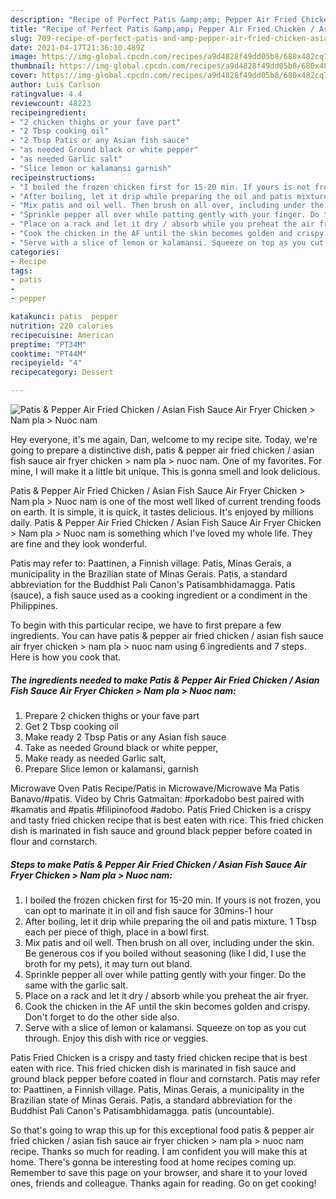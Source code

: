 ```yaml
---
description: "Recipe of Perfect Patis &amp;amp; Pepper Air Fried Chicken / Asian Fish Sauce Air Fryer Chicken &amp;gt; Nam pla &amp;gt; Nuoc nam"
title: "Recipe of Perfect Patis &amp;amp; Pepper Air Fried Chicken / Asian Fish Sauce Air Fryer Chicken &amp;gt; Nam pla &amp;gt; Nuoc nam"
slug: 709-recipe-of-perfect-patis-and-amp-pepper-air-fried-chicken-asian-fish-sauce-air-fryer-chicken-and-gt-nam-pla-and-gt-nuoc-nam
date: 2021-04-17T21:36:10.489Z
image: https://img-global.cpcdn.com/recipes/a9d4828f49dd05b8/680x482cq70/patis-pepper-air-fried-chicken-asian-fish-sauce-air-fryer-chicken-nam-pla-nuoc-nam-recipe-main-photo.jpg
thumbnail: https://img-global.cpcdn.com/recipes/a9d4828f49dd05b8/680x482cq70/patis-pepper-air-fried-chicken-asian-fish-sauce-air-fryer-chicken-nam-pla-nuoc-nam-recipe-main-photo.jpg
cover: https://img-global.cpcdn.com/recipes/a9d4828f49dd05b8/680x482cq70/patis-pepper-air-fried-chicken-asian-fish-sauce-air-fryer-chicken-nam-pla-nuoc-nam-recipe-main-photo.jpg
author: Luis Carlson
ratingvalue: 4.4
reviewcount: 48223
recipeingredient:
- "2 chicken thighs or your fave part"
- "2 Tbsp cooking oil"
- "2 Tbsp Patis or any Asian fish sauce"
- "as needed Ground black or white pepper"
- "as needed Garlic salt"
- "Slice lemon or kalamansi garnish"
recipeinstructions:
- "I boiled the frozen chicken first for 15-20 min. If yours is not frozen, you can opt to marinate it in oil and fish sauce for 30mins-1 hour"
- "After boiling, let it drip while preparing the oil and patis mixture. 1 Tbsp each per piece of thigh, place in a bowl first."
- "Mix patis and oil well. Then brush on all over, including under the skin. Be generous cos if you boiled without seasoning (like I did, I use the broth for my pets), it may turn out bland."
- "Sprinkle pepper all over while patting gently with your finger. Do the same with the garlic salt."
- "Place on a rack and let it dry / absorb while you preheat the air fryer."
- "Cook the chicken in the AF until the skin becomes golden and crispy. Don&#39;t forget to do the other side also."
- "Serve with a slice of lemon or kalamansi. Squeeze on top as you cut through. Enjoy this dish with rice or veggies."
categories:
- Recipe
tags:
- patis
- 
- pepper

katakunci: patis  pepper 
nutrition: 220 calories
recipecuisine: American
preptime: "PT34M"
cooktime: "PT44M"
recipeyield: "4"
recipecategory: Dessert

---
```



![Patis &amp; Pepper Air Fried Chicken / Asian Fish Sauce Air Fryer Chicken &gt; Nam pla &gt; Nuoc nam](https://img-global.cpcdn.com/recipes/a9d4828f49dd05b8/680x482cq70/patis-pepper-air-fried-chicken-asian-fish-sauce-air-fryer-chicken-nam-pla-nuoc-nam-recipe-main-photo.jpg)

Hey everyone, it's me again, Dan, welcome to my recipe site. Today, we're going to prepare a distinctive dish, patis &amp; pepper air fried chicken / asian fish sauce air fryer chicken &gt; nam pla &gt; nuoc nam. One of my favorites. For mine, I will make it a little bit unique. This is gonna smell and look delicious.

Patis &amp; Pepper Air Fried Chicken / Asian Fish Sauce Air Fryer Chicken &gt; Nam pla &gt; Nuoc nam is one of the most well liked of current trending foods on earth. It is simple, it is quick, it tastes delicious. It's enjoyed by millions daily. Patis &amp; Pepper Air Fried Chicken / Asian Fish Sauce Air Fryer Chicken &gt; Nam pla &gt; Nuoc nam is something which I've loved my whole life. They are fine and they look wonderful.

Patis may refer to: Paattinen, a Finnish village. Patis, Minas Gerais, a municipality in the Brazilian state of Minas Gerais. Paṭis, a standard abbreviation for the Buddhist Pali Canon&#39;s Patisambhidamagga. Patis (sauce), a fish sauce used as a cooking ingredient or a condiment in the Philippines.


To begin with this particular recipe, we have to first prepare a few ingredients. You can have patis &amp; pepper air fried chicken / asian fish sauce air fryer chicken &gt; nam pla &gt; nuoc nam using 6 ingredients and 7 steps. Here is how you cook that.

<!--inarticleads1-->

##### The ingredients needed to make Patis &amp; Pepper Air Fried Chicken / Asian Fish Sauce Air Fryer Chicken &gt; Nam pla &gt; Nuoc nam:

1. Prepare 2 chicken thighs or your fave part
1. Get 2 Tbsp cooking oil
1. Make ready 2 Tbsp Patis or any Asian fish sauce
1. Take as needed Ground black or white pepper,
1. Make ready as needed Garlic salt,
1. Prepare Slice lemon or kalamansi, garnish


Microwave Oven Patis Recipe/Patis in Microwave/Microwave Ma Patis Banavo/#patis. Video by Chris Gatmaitan: #porkadobo best paired with #kamatis and #patis #filipinofood #adobo. Patis Fried Chicken is a crispy and tasty fried chicken recipe that is best eaten with rice. This fried chicken dish is marinated in fish sauce and ground black pepper before coated in flour and cornstarch. 

<!--inarticleads2-->

##### Steps to make Patis &amp; Pepper Air Fried Chicken / Asian Fish Sauce Air Fryer Chicken &gt; Nam pla &gt; Nuoc nam:

1. I boiled the frozen chicken first for 15-20 min. If yours is not frozen, you can opt to marinate it in oil and fish sauce for 30mins-1 hour
1. After boiling, let it drip while preparing the oil and patis mixture. 1 Tbsp each per piece of thigh, place in a bowl first.
1. Mix patis and oil well. Then brush on all over, including under the skin. Be generous cos if you boiled without seasoning (like I did, I use the broth for my pets), it may turn out bland.
1. Sprinkle pepper all over while patting gently with your finger. Do the same with the garlic salt.
1. Place on a rack and let it dry / absorb while you preheat the air fryer.
1. Cook the chicken in the AF until the skin becomes golden and crispy. Don&#39;t forget to do the other side also.
1. Serve with a slice of lemon or kalamansi. Squeeze on top as you cut through. Enjoy this dish with rice or veggies.


Patis Fried Chicken is a crispy and tasty fried chicken recipe that is best eaten with rice. This fried chicken dish is marinated in fish sauce and ground black pepper before coated in flour and cornstarch. Patis may refer to: Paattinen, a Finnish village. Patis, Minas Gerais, a municipality in the Brazilian state of Minas Gerais. Paṭis, a standard abbreviation for the Buddhist Pali Canon&#39;s Patisambhidamagga. patis (uncountable). 

So that's going to wrap this up for this exceptional food patis &amp; pepper air fried chicken / asian fish sauce air fryer chicken &gt; nam pla &gt; nuoc nam recipe. Thanks so much for reading. I am confident you will make this at home. There's gonna be interesting food at home recipes coming up. Remember to save this page on your browser, and share it to your loved ones, friends and colleague. Thanks again for reading. Go on get cooking!
